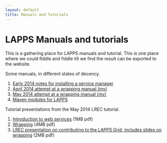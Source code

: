 ```yaml
---
layout: default
title: Manuals and Tutorials
---
```


# LAPPS Manuals and tutorials

This is a gathering place for LAPPS manuals and tutorial. This is one place where we could fiddle and fiddle till we find the result can be exported to the website.

Some manuals, in different states of decency.

1. [
        Early 2014 notes for installing a service manager](service-manager/install-service-manager/index.html)
1. [April 2014 attempt at a
        wrapping manual (mv)](wrapping/mv2/manual.html)
1. [May 2014 attempt
        at a wrapping manual (mv)](wrapping/mv1/manual/index.html)
1. [Maven modules
        for LAPPS](https://lapps.github.io/Maven.html)

Tutorial presentations from the May 2014 LREC tutorial.

1. [
      Introduction to web services](wrapping/lrec-presentation/lrec_web_service_overview.pdf) (1MB pdf)
1. [Wrapping](wrapping/lrec-presentation/wrapping.pdf) (4MB pdf)
1. [LREC
      presentation on contributing to the LAPPS Grid, includes
      slides on wrapping](wrapping/lrec-presentation/contributing.pdf) (2MB pdf)
